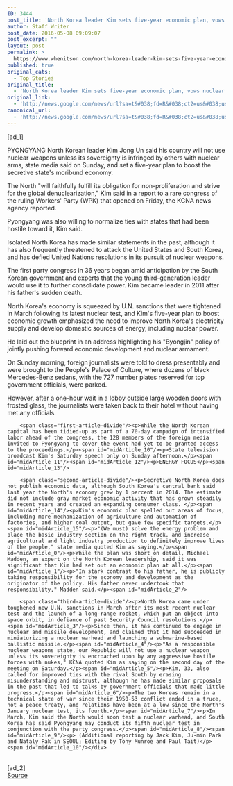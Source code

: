 ```yaml
---
ID: 3444
post_title: 'North Korea leader Kim sets five-year economic plan, vows nuclear restraint &#8211; Reuters'
author: Staff Writer
post_date: 2016-05-08 09:09:07
post_excerpt: ""
layout: post
permalink: >
  https://www.whenitson.com/north-korea-leader-kim-sets-five-year-economic-plan-vows-nuclear-restraint-reuters/
published: true
original_cats:
  - Top Stories
original_title:
  - 'North Korea leader Kim sets five-year economic plan, vows nuclear restraint - Reuters'
original_link:
  - 'http://news.google.com/news/url?sa=t&#038;fd=R&#038;ct2=us&#038;usg=AFQjCNH7ir4bD86SSfGJMn-jFKJrjBDmAA&#038;clid=c3a7d30bb8a4878e06b80cf16b898331&#038;cid=52779100317815&#038;ei=MQIvV8i3OcOohAHzmrfACA&#038;url=http://in.reuters.com/article/us-northkokrea-congress-idINKCN0XY0QB'
canonical_url:
  - 'http://news.google.com/news/url?sa=t&#038;fd=R&#038;ct2=us&#038;usg=AFQjCNH7ir4bD86SSfGJMn-jFKJrjBDmAA&#038;clid=c3a7d30bb8a4878e06b80cf16b898331&#038;cid=52779100317815&#038;ei=MQIvV8i3OcOohAHzmrfACA&#038;url=http://in.reuters.com/article/us-northkokrea-congress-idINKCN0XY0QB'
---
```

 [ad_1]
<br><div id="articleText">
<span id="midArticle_start"/>

<span id="midArticle_0"/><span class="focusParagraph" readability="6"><p><span class="articleLocation">PYONGYANG</span> North Korean leader Kim Jong Un said his country will not use nuclear weapons unless its sovereignty is infringed by others with nuclear arms, state media said on Sunday, and set a five-year plan to boost the secretive state's moribund economy.</p></span><span id="midArticle_1"/><p>The North "will faithfully fulfill its obligation for non-proliferation and strive for the global denuclearization," Kim said in a report to a rare congress of the ruling Workers' Party (WPK) that opened on Friday, the KCNA news agency reported.</p><span id="midArticle_2"/><p>Pyongyang was also willing to normalize ties with states that had been hostile toward it, Kim said. </p><span id="midArticle_3"/><p>Isolated North Korea has made similar statements in the past, although it has also frequently threatened to attack the United States and South Korea, and has defied United Nations resolutions in its pursuit of nuclear weapons.</p><span id="midArticle_4"/><p>The first party congress in 36 years began amid anticipation by the South Korean government and experts that the young third-generation leader would use it to further consolidate power. Kim became leader in 2011 after his father's sudden death.</p><span id="midArticle_5"/><p>North Korea's economy is squeezed by U.N. sanctions that were tightened in March following its latest nuclear test, and Kim's five-year plan to boost economic growth emphasized the need to improve North Korea's electricity supply and develop domestic sources of energy, including nuclear power.</p><span id="midArticle_6"/><p>He laid out the blueprint in an address highlighting his "Byongjin" policy of jointly pushing forward economic development and nuclear armament.</p><span id="midArticle_7"/><p>On Sunday morning, foreign journalists were told to dress presentably and were brought to the People's Palace of Culture, where dozens of black Mercedes-Benz sedans, with the 727 number plates reserved for top government officials, were parked.</p><span id="midArticle_8"/><p>However, after a one-hour wait in a lobby outside large wooden doors with frosted glass, the journalists were taken back to their hotel without having met any officials.</p><span id="midArticle_9"/>
        
        <span class="first-article-divide"/><p>While the North Korean capital has been tidied-up as part of a 70-day campaign of intensified labor ahead of the congress, the 128 members of the foreign media invited to Pyongyang to cover the event had yet to be granted access to the proceedings.</p><span id="midArticle_10"/><p>State television broadcast Kim's Saturday speech only on Sunday afternoon.</p><span id="midArticle_11"/><span id="midArticle_12"/><p>ENERGY FOCUS</p><span id="midArticle_13"/>
        
        <span class="second-article-divide"/><p>Secretive North Korea does not publish economic data, although South Korea's central bank said last year the North's economy grew by 1 percent in 2014. The estimate did not include gray market economic activity that has grown steadily in recent years and created an expanding consumer class. </p><span id="midArticle_14"/><p>Kim's economic plan spelled out areas of focus, including more mechanization of agriculture and automation of factories, and higher coal output, but gave few specific targets.</p><span id="midArticle_15"/><p>"(We must) solve the energy problem and place the basic industry section on the right track, and increase agricultural and light industry production to definitely improve lives of the people," state media quoted Kim as saying.</p><span id="midArticle_0"/><p>While the plan was short on detail, Michael Madden, an expert on the North Korean leadership, said it was significant that Kim had set out an economic plan at all.</p><span id="midArticle_1"/><p>"In stark contrast to his father, he is publicly taking responsibility for the economy and development as the originator of the policy. His father never undertook that responsibility," Madden said.</p><span id="midArticle_2"/>
        
        <span class="third-article-divide"/><p>North Korea came under toughened new U.N. sanctions in March after its most recent nuclear test and the launch of a long-range rocket, which put an object into space orbit, in defiance of past Security Council resolutions.</p><span id="midArticle_3"/><p>Since then, it has continued to engage in nuclear and missile development, and claimed that it had succeeded in miniaturizing a nuclear warhead and launching a submarine-based ballistic missile.</p><span id="midArticle_4"/><p>"As a responsible nuclear weapons state, our Republic will not use a nuclear weapon unless its sovereignty is encroached upon by any aggressive hostile forces with nukes," KCNA quoted Kim as saying on the second day of the meeting on Saturday.</p><span id="midArticle_5"/><p>Kim, 33, also called for improved ties with the rival South by erasing misunderstanding and mistrust, although he has made similar proposals in the past that led to talks by government officials that made little progress.</p><span id="midArticle_6"/><p>The two Koreas remain in a technical state of war since their 1950-53 conflict ended in a truce, not a peace treaty, and relations have been at a low since the North's January nuclear test, its fourth.</p><span id="midArticle_7"/><p>In March, Kim said the North would soon test a nuclear warhead, and South Korea has said Pyongyang may conduct its fifth nuclear test in conjunction with the party congress.</p><span id="midArticle_8"/><span id="midArticle_9"/><p> (Additional reporting by Jack Kim, Ju-min Park and Nataly Pak in SEOUL; Editing by Tony Munroe and Paul Tait)</p><span id="midArticle_10"/></div>
<br>[ad_2]
<br><a href="http://news.google.com/news/url?sa=t&#038;fd=R&#038;ct2=us&#038;usg=AFQjCNH7ir4bD86SSfGJMn-jFKJrjBDmAA&#038;clid=c3a7d30bb8a4878e06b80cf16b898331&#038;cid=52779100317815&#038;ei=MQIvV8i3OcOohAHzmrfACA&#038;url=http://in.reuters.com/article/us-northkokrea-congress-idINKCN0XY0QB">Source </a>